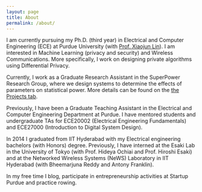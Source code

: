 ```yaml
---
layout: page
title: About
permalink: /about/
---
```


I am currently pursuing my Ph.D. (third year) in Electrical and Computer Engineering (ECE) at Purdue University (with [Prof. Xiaojun Lin](https://engineering.purdue.edu/~linx/)). I am interested in Machine Learning (privacy and security) and Wireless Communications. More specifically, I work on designing private algorithms using Differential Privacy. 

Currently, I work as a Graduate Research Assistant in the SuperPower Research Group, where we design systems to determine the effects of parameters on statistical power. More details can be found on the [the Projects tab](/Projects/).

Previously, I have been a Graduate Teaching Assistant in the Electrical and Computer Engineering Department at Purdue. I have mentored students and undergraduate TAs for ECE20002 (Electrical Engineering Fundamentals) and ECE27000 (Introduction to Digital System Design).

In 2014 I graduated from IIT Hyderabad with my Electrical engineering bachelors (with Honors) degree.  Previously, I have interned at the Esaki Lab in the University of Tokyo (with Prof. Hideya Ochiai and Prof. Hiroshi Esaki) and at the Networked Wireless Systems (NeWS) Laboratory in IIT Hyderabad (with Bheemarjuna Reddy and Antony Franklin). 

In my free time I blog, participate in entrepreneurship activities at Startup Purdue and practice rowing.

